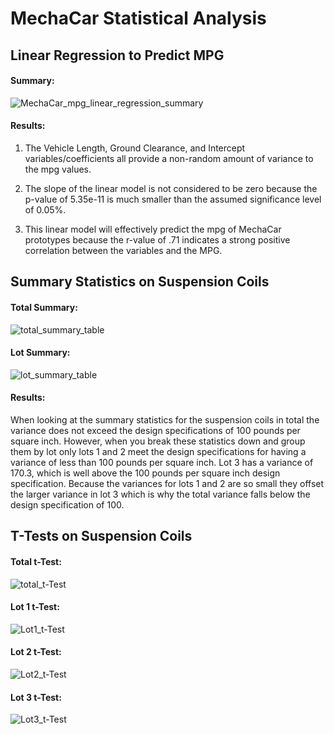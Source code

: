 # MechaCar Statistical Analysis

## Linear Regression to Predict MPG
#### **Summary:**

![MechaCar_mpg_linear_regression_summary](https://user-images.githubusercontent.com/90863226/148660153-2de50ba6-e58a-45ee-b83c-2e37906f3a88.png)

#### **Results:**

1. The Vehicle Length, Ground Clearance, and Intercept variables/coefficients all provide a non-random amount of variance to the mpg values.

2. The slope of the linear model is not considered to be zero because the p-value of 5.35e-11 is much smaller than the assumed significance level of 0.05%.

3. This linear model will effectively predict the mpg of MechaCar prototypes because the r-value of .71 indicates a strong positive correlation between the variables and the MPG.


## Summary Statistics on Suspension Coils
#### **Total Summary:**
![total_summary_table](https://user-images.githubusercontent.com/90863226/148662079-488e91e4-c128-4257-a058-eb62f2590efe.png)

#### **Lot Summary:**
![lot_summary_table](https://user-images.githubusercontent.com/90863226/148662080-5861781e-a32b-406e-933f-284c0c241474.png)

#### **Results:**

When looking at the summary statistics for the suspension coils in total the variance does not exceed the design specifications of 100 pounds per square inch. However, when you break these statistics down and group them by lot only lots 1 and 2 meet the design specifications for having a variance of less than 100 pounds per square inch.  Lot 3 has a variance of 170.3, which is well above the 100 pounds per square inch design specification. Because the variances for lots 1 and 2 are so small they offset the larger variance in lot 3 which is why the total variance falls below the design specification of 100.


## T-Tests on Suspension Coils
#### **Total t-Test:**

![total_t-Test](https://user-images.githubusercontent.com/90863226/148663625-825438a1-6a70-4c37-8a0f-37a15057f373.png)

#### **Lot 1 t-Test:**

![Lot1_t-Test](https://user-images.githubusercontent.com/90863226/148663627-512cccb0-5f41-4c5c-8b31-e9bb24e00956.png)

#### **Lot 2 t-Test:**

![Lot2_t-Test](https://user-images.githubusercontent.com/90863226/148663631-5998a9f0-4aad-4ccd-bb0f-64376612a0c3.png)

#### **Lot 3 t-Test:**

![Lot3_t-Test](https://user-images.githubusercontent.com/90863226/148663637-d2b7833a-fc02-4045-90ef-5a8d374caf44.png)
